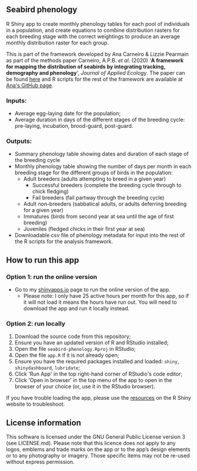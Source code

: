 ## Seabird phenology

R Shiny app to create monthly phenology tables for each pool of individuals in a population, and create equations to combine distribution rasters for each breeding stage with the correct weightings to produce an average monthly distribution raster for each group. 

This is part of the framework developed by Ana Carneiro & Lizzie Pearmain as part of the methods paper Carneiro, A.P.B. *et al*. (2020) '**A framework for mapping the distribution of seabirds by integrating tracking, demography and phenology**', *Journal of Applied Ecology*. The paper can be found [here](https://besjournals.onlinelibrary.wiley.com/doi/full/10.1111/1365-2664.13568) and R scripts for the rest of the framework are available at [Ana's GitHub page](https://github.com/anacarneiro/DensityMaps).

### Inputs:
- Average egg-laying date for the population;
- Average duration in days of the different stages of the breeding cycle: pre-laying, incubation, brood-guard, post-guard.

### Outputs:
* Summary phenology table showing dates and duration of each stage of the breeding cycle
* Monthly phenology table showing the number of days per month in each breeding stage for the different groups of birds in the population:
    * Adult breeders (adults attempting to breed in a given year)
        * Successful breeders (complete the breeding cycle through to chick fledging)
        * Fail breeders (fail partway through the breeding cycle)
    * Adult non-breeders (sabbatical adults, or adults deferring breeding for a given year)
    * Immatures (birds from second year at sea until the age of first breeding)
    * Juveniles (fledged chicks in their first year at sea)
* Downloadable csv file of phenology metadata for input into the rest of the R scripts for the analysis framework.

## How to run this app

### Option 1: run the online version
* Go to my [shinyapps.io](https://lizziepear.shinyapps.io/seabird-phenology/) page to run the online version of the app.
    * Please note: I only have 25 active hours per month for this app, so if it will not load it means the hours have run out. You will need to download the app and run it locally instead.

### Option 2: run locally
1. Download the source code from this repository;
1. Ensure you have an updated version of R and RStudio installed;
1. Open the file `seabird-phenology.Rproj` in RStudio;
1. Open the file `app.R` if it is not already open;
1. Ensure you have the required packages installed and loaded: `shiny`, `shinydashboard`, `lubridate`;
1. Click 'Run App' in the top right-hand corner of RStudio's code editor;
1. Click 'Open in browser' in the top menu of the app to open in the browser of your choice (or, use it in the RStudio browser).

If you have trouble loading the app, please use the [resources](https://shiny.rstudio.com/tutorial/) on the R Shiny website to troubleshoot.

## License information
This software is licensed under the GNU General Public License version 3 (see LICENSE.md).
Please note that this licence does not apply to any logos, emblems and trade marks on the app or to the app’s design elements or to any photography or imagery. Those specific items may not be re-used without express permission.
